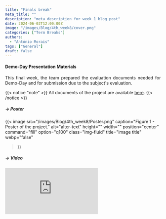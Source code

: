 ```yaml
---
title: "Finals break"
meta_title: ""
description: "meta description for week 1 blog post"
date: 2024-06-02T12:00:00Z
image: "/images/Blog/4th_week8/cover.png"
categories: ["Term Breaks"]
authors: 
  - "António Morais"
tags: ["General"]
draft: false
---
```


#### Demo-Day Presentation Materials

<div style="text-align: justify;">

This final week, the team prepared the evaluation documents needed for Demo-Day and for submission due to the subject's evaluation.
</div>

{{< notice "note" >}}
All documents of the project are available [here](/ist1102644/documents/).
{{< /notice >}}

##### → Poster

{{< image 
  src="/images/Blog/4th_week8/Poster.png" 
  caption="Figure 1 - Poster of the project." 
  alt="alter-text" 
  height="" 
  width="" 
  position="center" 
  command="fill" 
  option="q100" 
  class="img-fluid" 
  title="image title"  
  webp="false" 
>}}

##### → Video

<div class="youtube-container">
  <iframe src="https://www.youtube.com/embed/azAaS_id_40?autoplay=1&loop=1&playlist=azAaS_id_40&mute=0" frameborder="0" allowfullscreen></iframe>
</div>
